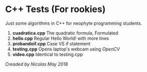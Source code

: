 # C++ Tests (For rookies)

Just some algorithms in C++ for neophyte programming students.

1. **cuadratica.cpp** The quadratic formula, Formulated
2. **hello.cpp** Regular Hello World! with more lines
3. **probandoif.cpp** Case VS if statement
4. **testing.cpp** Opens laptop's webcam using *OpenCV*
5. **video.cpp** Identical to testing.cpp

*Creaded by Nicolas May 2018*
